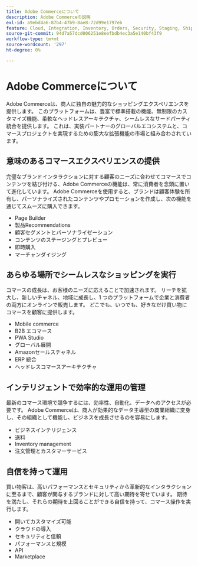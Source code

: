 ```yaml
---
title: Adobe Commerceについて
description: Adobe Commerceの説明
exl-id: a9ebd4a6-87b4-47b9-8ae8-72d99e1797eb
feature: Cloud, Integration, Inventory, Orders, Security, Staging, Shipping/Delivery
source-git-commit: 94d7a57dcd006251e8eefbdb4ec3a5e140bf43f9
workflow-type: tm+mt
source-wordcount: '297'
ht-degree: 0%

---
```


# Adobe Commerceについて

Adobe Commerceは、商人に独自の魅力的なショッピングエクスペリエンスを提供します。 このプラットフォームは、豊富で標準搭載の機能、無制限のカスタマイズ機能、柔軟なヘッドレスアーキテクチャ、シームレスなサードパーティ統合を提供します。 これは、実装パートナーのグローバルエコシステムと、コマースプロジェクトを実現するための膨大な拡張機能の市場と組み合わされています。

## 意味のあるコマースエクスペリエンスの提供

完璧なブランドインタラクションに対する顧客のニーズに合わせてコマースでコンテンツを結び付ける、Adobe Commerceの機能は、常に消費者を念頭に置いて進化しています。 Adobe Commerceを使用すると、ブランドは顧客体験を所有し、パーソナライズされたコンテンツやプロモーションを作成し、次の機能を通じてスムーズに購入できます。

- Page Builder
- 製品Recommendations
- 顧客セグメントとパーソナライゼーション
- コンテンツのステージングとプレビュー
- 即時購入
- マーチャンダイジング

## あらゆる場所でシームレスなショッピングを実行

コマースの成長は、お客様のニーズに応えることで加速されます。 リーチを拡大し、新しいチャネル、地域に成長し、1 つのプラットフォームで企業と消費者の両方にオンラインで販売します。 どこでも、いつでも、好きなだけ買い物にコマースを顧客に提供します。

- Mobile commerce
- B2B エコマース
- PWA Studio
- グローバル展開
- Amazonセールスチャネル
- ERP 統合
- ヘッドレスコマースアーキテクチャ

## インテリジェントで効率的な運用の管理

最新のコマース環境で競争するには、効率性、自動化、データへのアクセスが必要です。 Adobe Commerceは、商人が効果的なデータ主導型の商業組織に変身し、その組織として機能し、ビジネスを成長させるのを容易にします。

- ビジネスインテリジェンス
- 送料
- Inventory management
- 注文管理とカスタマーサービス

## 自信を持って運用

買い物客は、高いパフォーマンスとセキュリティから革新的なインタラクションに至るまで、顧客が関与するブランドに対して高い期待を寄せています。 期待を満たし、それらの期待を上回ることができる自信を持って、コマース操作を実行します。

- 開いてカスタマイズ可能
- クラウドの導入
- セキュリティと信頼
- パフォーマンスと規模
- API
- Marketplace
